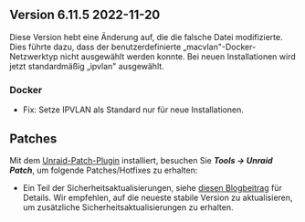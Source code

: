 ## Version 6.11.5 2022-11-20

Diese Version hebt eine Änderung auf, die die falsche Datei modifizierte. Dies führte dazu, dass der benutzerdefinierte „macvlan"-Docker-Netzwerktyp nicht ausgewählt werden konnte. Bei neuen Installationen wird jetzt standardmäßig „ipvlan" ausgewählt.

### Docker

- Fix: Setze IPVLAN als Standard nur für neue Installationen.

## Patches

Mit dem [Unraid-Patch-Plugin](https://forums.unraid.net/topic/185560-unraid-patch-plugin/) installiert, besuchen Sie _**Tools → Unraid Patch**_, um folgende Patches/Hotfixes zu erhalten:

- Ein Teil der Sicherheitsaktualisierungen, siehe [diesen Blogbeitrag](https://unraid.net/blog/cvd) für Details. Wir empfehlen, auf die neueste stabile Version zu aktualisieren, um zusätzliche Sicherheitsaktualisierungen zu erhalten.
